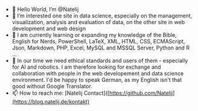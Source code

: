 - 👋 Hello World, I’m @Natelij
- 👀 I’m interested one site in data science, especially on the management, visualization, analysis and evaluation of data, on the other site in web development and web design
- 🌱 I am currently learning or expanding my knowledge of the Bible, English for Nerds, PowerShell, LaTeX, XML, HTML, CSS, ECMAScript, Json, Markdown, PHP, Excel, MySQL and MSSQL Server, Python and R ...
- 💞️ In our time we need ethical standards and users of them - especially for AI and robotics. I am therefore looking for exchange and collaboration with people in the web developement and data science environment. I'd be happy to speak German, as my English isn't that good without Google Translator.
- 📫 How to reach me: [Natelij Contact]([https://github.com/Natelij](https://blog.natelij.de/kontakt)
  
<!---
Natelij/Natelij is a ✨ special ✨ repository because its `README.md` (this file) appears on your GitHub profile.
You can click the Preview link to take a look at your changes.
--->
